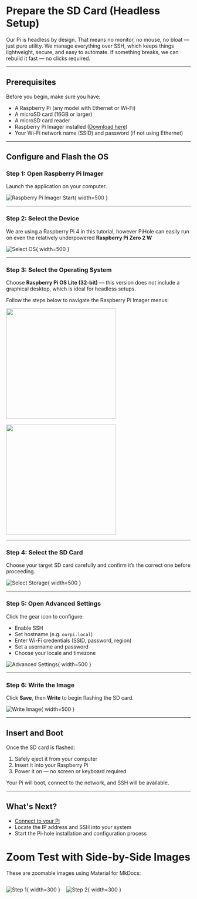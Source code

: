 # Prepare the SD Card (Headless Setup)

Our Pi is headless by design. That means no monitor, no mouse, no bloat — just pure utility. We manage everything over SSH, which keeps things lightweight, secure, and easy to automate. If something breaks, we can rebuild it fast — no clicks required.

---

## Prerequisites

Before you begin, make sure you have:

- A Raspberry Pi (any model with Ethernet or Wi-Fi)
- A microSD card (16GB or larger)
- A microSD card reader
- Raspberry Pi Imager installed ([Download here](https://www.raspberrypi.com/software/))
- Your Wi-Fi network name (SSID) and password (if not using Ethernet)

---

## Configure and Flash the OS

### Step 1: Open Raspberry Pi Imager

Launch the application on your computer.

![Raspberry Pi Imager Start](../assets/imager_start.png){ width=500 }

---

### Step 2: Select the Device

We are using a Raspberry Pi 4 in this tutorial, however PiHole can easily run on even the relatively underpowered **Raspberry Pi Zero 2 W**

![Select OS](../assets/imager_device.png){ width=500 }

---

### Step 3: Select the Operating System

Choose **Raspberry Pi OS Lite (32-bit)** — this version does not include a graphical desktop, which is ideal for headless setups.

Follow the steps below to navigate the Raspberry Pi Imager menus:

<div style="display: flex; gap: 1rem; flex-wrap: wrap; align-items: flex-start;">

  <a href="assets/imager_OS_1.png" data-lightbox="os-selection" data-title="Step 1 - Select OS (Other)">
    <img src="assets/imager_OS_1.png" width="300">
  </a>

  <a href="assets/imager_OS_2.png" data-lightbox="os-selection" data-title="Step 2 - Choose OS Lite (64-bit)">
    <img src="assets/imager_OS_2.png" width="300">
  </a>

</div>


---

### Step 4: Select the SD Card

Choose your target SD card carefully and confirm it’s the correct one before proceeding.

![Select Storage](../assets/imager-storage.png){ width=500 }

---

### Step 5: Open Advanced Settings

Click the gear icon to configure:

- Enable SSH
- Set hostname (e.g. `ourpi.local`)
- Enter Wi-Fi credentials (SSID, password, region)
- Set a username and password
- Choose your locale and timezone

![Advanced Settings](../assets/imager-settings.png){ width=500 }

---

### Step 6: Write the Image

Click **Save**, then **Write** to begin flashing the SD card.

![Write Image](../assets/imager-write.png){ width=500 }

---

## Insert and Boot

Once the SD card is flashed:

1. Safely eject it from your computer
2. Insert it into your Raspberry Pi
3. Power it on — no screen or keyboard required

Your Pi will boot, connect to the network, and SSH will be available.

---

## What's Next?

- [Connect to your Pi](connect.md)
- Locate the IP address and SSH into your system
- Start the Pi-hole installation and configuration process



# Zoom Test with Side-by-Side Images

These are zoomable images using Material for MkDocs:

<div style="display: flex; gap: 1rem; flex-wrap: wrap; align-items: flex-start;">

![Step 1](assets/imager_OS_1.png){ width=300 }

![Step 2](assets/imager_OS_2.png){ width=300 }

</div>
